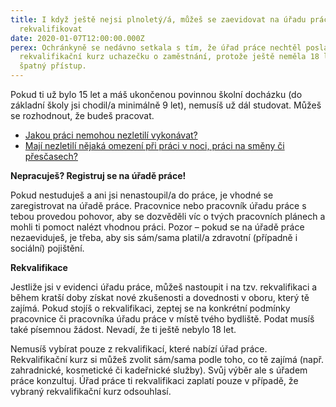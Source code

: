 ```yaml
---
title: I když ještě nejsi plnoletý/á, můžeš se zaevidovat na úřadu práce i se
  rekvalifikovat
date: 2020-01-07T12:00:00.000Z
perex: Ochránkyně se nedávno setkala s tím, že úřad práce nechtěl poslat na
  rekvalifikační kurz uchazečku o zaměstnání, protože ještě neměla 18 let. To je
  špatný přístup.
---
```

Pokud ti už bylo 15 let a máš ukončenou povinnou školní docházku (do základní školy jsi chodil/a minimálně 9 let), nemusíš už dál studovat. Můžeš se rozhodnout, že budeš pracovat. 

* [Jakou práci nemohou nezletilí vykonávat?](https://deti.ochrance.cz/pripady/prace-brigady/)
* [Mají nezletilí nějaká omezení při práci v noci, práci na směny či přesčasech?](https://deti.ochrance.cz/pripady/prace-brigady/)

**Nepracuješ? Registruj se na úřadě práce!** 

Pokud nestuduješ a ani jsi nenastoupil/a do práce, je vhodné se zaregistrovat na úřadě práce. Pracovnice nebo pracovník úřadu práce s tebou provedou pohovor, aby se dozvěděli víc o tvých pracovních plánech a mohli ti pomoct nalézt vhodnou práci. Pozor –  pokud se na úřadě práce nezaeviduješ, je třeba, aby sis sám/sama platil/a zdravotní (případně i sociální) pojištění.

**Rekvalifikace** 

Jestliže jsi v evidenci úřadu práce, můžeš nastoupit i na tzv. rekvalifikaci a během kratší doby získat nové zkušenosti a dovednosti v oboru, který tě zajímá. Pokud stojíš o rekvalifikaci, zeptej se na konkrétní podmínky pracovnice či pracovníka úřadu práce v místě tvého bydliště. Podat musíš také písemnou žádost. Nevadí, že ti ještě nebylo 18 let.

Nemusíš vybírat pouze z rekvalifikací, které nabízí úřad práce. Rekvalifikační kurz si můžeš zvolit sám/sama podle toho, co tě zajímá (např. zahradnické, kosmetické či kadeřnické služby). Svůj výběr ale s úřadem práce konzultuj. Úřad práce ti rekvalifikaci zaplatí pouze v případě, že vybraný rekvalifikační kurz odsouhlasí.
